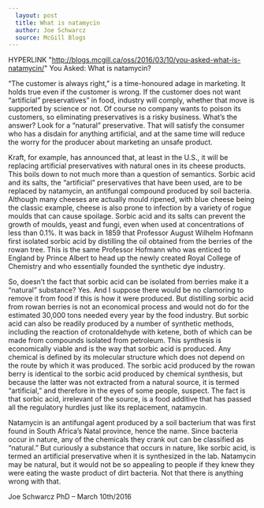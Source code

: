 ```yaml
---
  layout: post
  title: What is natamycin
  author: Joe Schwarcz
  source: McGill Blogs
---
```

  HYPERLINK
"http://blogs.mcgill.ca/oss/2016/03/10/you-asked-what-is-natamycin/" 
You Asked: What is natamycin? 

  “The customer is always right,” is a time-honoured adage in
marketing. It holds true even if the customer is wrong. If the customer
does not want “artificial” preservatives” in food, industry will
comply, whether that move is supported by science or not. Of course no
company wants to poison its customers, so eliminating preservatives is a
risky business. What’s the answer? Look for a “natural”
preservative. That will satisfy the consumer who has a disdain for
anything artificial, and at the same time will reduce the worry for the
producer about marketing an unsafe product.

Kraft, for example, has announced that, at least in the U.S., it will be
replacing artificial preservatives with natural ones in its cheese
products. This boils down to not much more than a question of semantics.
Sorbic acid and its salts, the “artificial” preservatives that have
been used, are to be replaced by natamycin, an antifungal compound
produced by soil bacteria. Although many cheeses are actually mould
ripened, with blue cheese being the classic example, cheese is also
prone to infection by a variety of rogue moulds that can cause spoilage.
Sorbic acid and its salts can prevent the growth of moulds, yeast and
fungi, even when used at concentrations of less than 0.1%. It was back
in 1859 that Professor August Wilhelm Hofmann first isolated sorbic acid
by distilling the oil obtained from the berries of the rowan tree. This
is the same Professor Hofmann who was enticed to England by Prince
Albert to head up the newly created Royal College of Chemistry and who
essentially founded the synthetic dye industry.

So, doesn’t the fact that sorbic acid can be isolated from berries
make it a “natural” substance? Yes. And I suppose there would be no
clamoring to remove it from food if this is how it were produced. But
distilling sorbic acid from rowan berries is not an economical process
and would not do for the estimated 30,000 tons needed every year by the
food industry. But sorbic acid can also be readily produced by a number
of synthetic methods, including the reaction of crotonaldehyde with
ketene, both of which can be made from compounds isolated from
petroleum. This synthesis is economically viable and is the way that
sorbic acid is produced. Any chemical is defined by its molecular
structure which does not depend on the route by which it was produced.
The sorbic acid produced by the rowan berry is identical to the sorbic
acid produced by chemical synthesis, but because the latter was not
extracted from a natural source, it is termed “artificial,” and
therefore in the eyes of some people, suspect. The fact is that sorbic
acid, irrelevant of the source, is a food additive that has passed all
the regulatory hurdles just like its replacement, natamycin.

Natamycin is an antifungal agent produced by a soil bacterium that was
first found in South Africa’s Natal province, hence the name. Since
bacteria occur in nature, any of the chemicals they crank out can be
classified as “natural.” But curiously a substance that occurs in
nature, like sorbic acid, is termed an artificial preservative when it
is synthesized in the lab. Natamycin may be natural, but it would not be
so appealing to people if they knew they were eating the waste product
of dirt bacteria. Not that there is anything wrong with that.

Joe Schwarcz PhD – March 10th/2016

